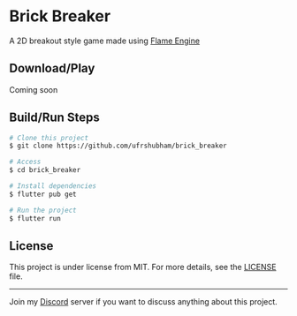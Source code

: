 # Brick Breaker

A 2D breakout style game made using [Flame Engine](https://flame-engine.org/)

## Download/Play

Coming soon

## Build/Run Steps

```bash
# Clone this project
$ git clone https://github.com/ufrshubham/brick_breaker

# Access
$ cd brick_breaker

# Install dependencies
$ flutter pub get

# Run the project
$ flutter run
```

## License

This project is under license from MIT. For more details, see the [LICENSE](LICENSE.md) file.

___

Join my [Discord](https://discord.gg/xHu3aUQGsJ) server if you want to discuss anything about this project.
